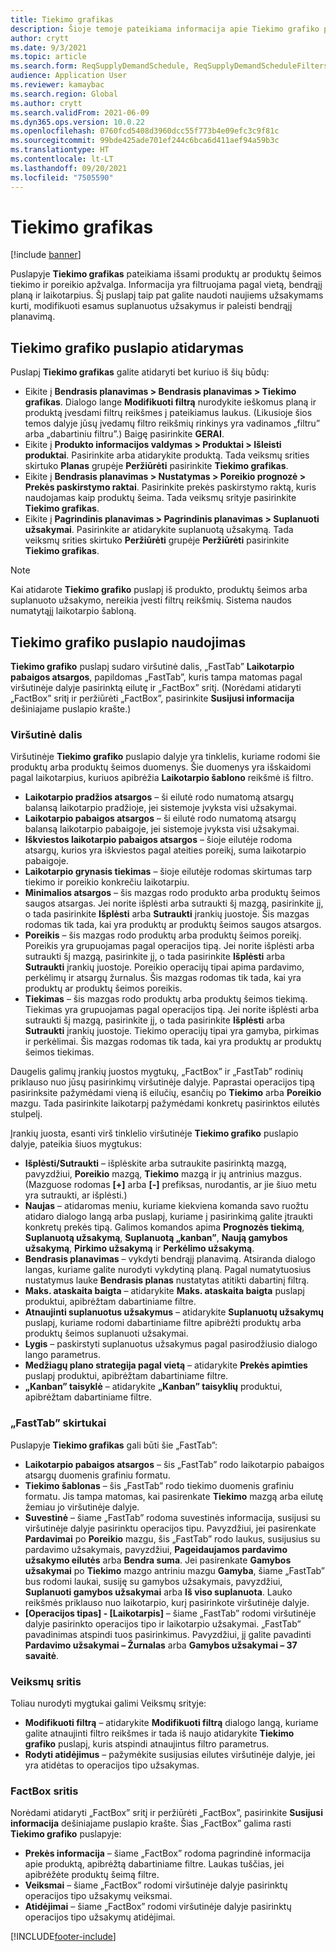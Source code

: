 ```yaml
---
title: Tiekimo grafikas
description: Šioje temoje pateikiama informacija apie Tiekimo grafiko puslapį ir jo galimybes.
author: crytt
ms.date: 9/3/2021
ms.topic: article
ms.search.form: ReqSupplyDemandSchedule, ReqSupplyDemandScheduleFilters, ReqSupplyDemandItemDetails, ReqTransFuturesActionsPart, ReqSupplyDemandOverviewLegendPart
audience: Application User
ms.reviewer: kamaybac
ms.search.region: Global
ms.author: crytt
ms.search.validFrom: 2021-06-09
ms.dyn365.ops.version: 10.0.22
ms.openlocfilehash: 0760fcd5408d3960dcc55f773b4e09efc3c9f81c
ms.sourcegitcommit: 99bde425ade701ef244c6bca6d411aef94a59b3c
ms.translationtype: HT
ms.contentlocale: lt-LT
ms.lasthandoff: 09/20/2021
ms.locfileid: "7505590"
---
```

# <a name="supply-schedule"></a>Tiekimo grafikas

[!include [banner](../includes/banner.md)]

Puslapyje **Tiekimo grafikas** pateikiama išsami produktų ar produktų šeimos tiekimo ir poreikio apžvalga. Informacija yra filtruojama pagal vietą, bendrąjį planą ir laikotarpius. Šį puslapį taip pat galite naudoti naujiems užsakymams kurti, modifikuoti esamus suplanuotus užsakymus ir paleisti bendrąjį planavimą.

## <a name="open-the-supply-schedule-page"></a>Tiekimo grafiko puslapio atidarymas

Puslapį **Tiekimo grafikas** galite atidaryti bet kuriuo iš šių būdų:

- Eikite į **Bendrasis planavimas \> Bendrasis planavimas \> Tiekimo grafikas**. Dialogo lange **Modifikuoti filtrą** nurodykite ieškomus planą ir produktą įvesdami filtrų reikšmes į pateikiamus laukus. (Likusioje šios temos dalyje jūsų įvedamų filtro reikšmių rinkinys yra vadinamos „filtru” arba „dabartiniu filtru”.) Baigę pasirinkite **GERAI**.
- Eikite į **Produkto informacijos valdymas \> Produktai \> Išleisti produktai**. Pasirinkite arba atidarykite produktą. Tada veiksmų srities skirtuko **Planas** grupėje **Peržiūrėti** pasirinkite **Tiekimo grafikas**.
- Eikite į **Bendrasis planavimas \> Nustatymas \> Poreikio prognozė \> Prekės paskirstymo raktai**. Pasirinkite prekės paskirstymo raktą, kuris naudojamas kaip produktų šeima. Tada veiksmų srityje pasirinkite **Tiekimo grafikas**.
- Eikite į **Pagrindinis planavimas \> Pagrindinis planavimas \> Suplanuoti užsakymai**. Pasirinkite ar atidarykite suplanuotą užsakymą. Tada veiksmų srities skirtuko **Peržiūrėti** grupėje **Peržiūrėti** pasirinkite **Tiekimo grafikas**.

> [!NOTE]
> Kai atidarote **Tiekimo grafiko** puslapį iš produkto, produktų šeimos arba suplanuoto užsakymo, nereikia įvesti filtrų reikšmių. Sistema naudos numatytąjį laikotarpio šabloną.

## <a name="use-the-supply-schedule-page"></a>Tiekimo grafiko puslapio naudojimas

**Tiekimo grafiko** puslapį sudaro viršutinė dalis, „FastTab” **Laikotarpio pabaigos atsargos**, papildomas „FastTab”, kuris tampa matomas pagal viršutinėje dalyje pasirinktą eilutę ir „FactBox” sritį. (Norėdami atidaryti „FactBox” sritį ir peržiūrėti „FactBox”, pasirinkite **Susijusi informacija** dešiniajame puslapio krašte.)

### <a name="upper-section"></a>Viršutinė dalis

Viršutinėje **Tiekimo grafiko** puslapio dalyje yra tinklelis, kuriame rodomi šie produktų arba produktų šeimos duomenys. Šie duomenys yra išskaidomi pagal laikotarpius, kuriuos apibrėžia **Laikotarpio šablono** reikšmė iš filtro.

- **Laikotarpio pradžios atsargos** – ši eilutė rodo numatomą atsargų balansą laikotarpio pradžioje, jei sistemoje įvyksta visi užsakymai.
- **Laikotarpio pabaigos atsargos** – ši eilutė rodo numatomą atsargų balansą laikotarpio pabaigoje, jei sistemoje įvyksta visi užsakymai.
- **Iškviestos laikotarpio pabaigos atsargos** – šioje eilutėje rodoma atsargų, kurios yra iškviestos pagal ateities poreikį, suma laikotarpio pabaigoje.
- **Laikotarpio grynasis tiekimas** – šioje eilutėje rodomas skirtumas tarp tiekimo ir poreikio konkrečiu laikotarpiu.
- **Minimalios atsargos** – šis mazgas rodo produkto arba produktų šeimos saugos atsargas. Jei norite išplėsti arba sutraukti šį mazgą, pasirinkite jį, o tada pasirinkite **Išplėsti** arba **Sutraukti** įrankių juostoje. Šis mazgas rodomas tik tada, kai yra produktų ar produktų šeimos saugos atsargos.
- **Poreikis** – šis mazgas rodo produktų arba produktų šeimos poreikį. Poreikis yra grupuojamas pagal operacijos tipą. Jei norite išplėsti arba sutraukti šį mazgą, pasirinkite jį, o tada pasirinkite **Išplėsti** arba **Sutraukti** įrankių juostoje. Poreikio operacijų tipai apima pardavimo, perkėlimų ir atsargų žurnalus. Šis mazgas rodomas tik tada, kai yra produktų ar produktų šeimos poreikis.
- **Tiekimas** – šis mazgas rodo produktų arba produktų šeimos tiekimą. Tiekimas yra grupuojamas pagal operacijos tipą. Jei norite išplėsti arba sutraukti šį mazgą, pasirinkite jį, o tada pasirinkite **Išplėsti** arba **Sutraukti** įrankių juostoje. Tiekimo operacijų tipai yra gamyba, pirkimas ir perkėlimai. Šis mazgas rodomas tik tada, kai yra produktų ar produktų šeimos tiekimas.

Daugelis galimų įrankių juostos mygtukų, „FactBox” ir „FastTab” rodinių priklauso nuo jūsų pasirinkimų viršutinėje dalyje. Paprastai operacijos tipą pasirinksite pažymėdami vieną iš eilučių, esančių po **Tiekimo** arba **Poreikio** mazgu. Tada pasirinkite laikotarpį pažymėdami konkretų pasirinktos eilutės stulpelį.

Įrankių juosta, esanti virš tinklelio viršutinėje **Tiekimo grafiko** puslapio dalyje, pateikia šiuos mygtukus:

- **Išplėsti/Sutraukti** – išplėskite arba sutraukite pasirinktą mazgą, pavyzdžiui, **Poreikio** mazgą, **Tiekimo** mazgą ir jų antrinius mazgus. (Mazguose rodomas **\[+\]** arba **\[-\]** prefiksas, nurodantis, ar jie šiuo metu yra sutraukti, ar išplėsti.)
- **Naujas** – atidaromas meniu, kuriame kiekviena komanda savo ruožtu atidaro dialogo langą arba puslapį, kuriame į pasirinkimą galite įtraukti konkretų prekės tipą. Galimos komandos apima **Prognozės tiekimą**, **Suplanuotą užsakymą**, **Suplanuotą „kanban”**, **Naują gamybos užsakymą**, **Pirkimo užsakymą** ir **Perkėlimo užsakymą**.
- **Bendrasis planavimas** – vykdyti bendrąjį planavimą. Atsiranda dialogo langas, kuriame galite nurodyti vykdytiną planą. Pagal numatytuosius nustatymus lauke **Bendrasis planas** nustatytas atitikti dabartinį filtrą.
- **Maks. ataskaita baigta** – atidarykite **Maks. ataskaita baigta** puslapį produktui, apibrėžtam dabartiniame filtre.
- **Atnaujinti suplanuotus užsakymus** – atidarykite **Suplanuotų užsakymų** puslapį, kuriame rodomi dabartiniame filtre apibrėžti produktų arba produktų šeimos suplanuoti užsakymai.
- **Lygis** – paskirstyti suplanuotus užsakymus pagal pasirodžiusio dialogo lango parametrus.
- **Medžiagų plano strategija pagal vietą** – atidarykite **Prekės apimties** puslapį produktui, apibrėžtam dabartiniame filtre.
- **„Kanban” taisyklė** – atidarykite **„Kanban” taisyklių** produktui, apibrėžtam dabartiniame filtre.

### <a name="fasttabs"></a>„FastTab” skirtukai

Puslapyje **Tiekimo grafikas** gali būti šie „FastTab”:

- **Laikotarpio pabaigos atsargos** – šis „FastTab” rodo laikotarpio pabaigos atsargų duomenis grafiniu formatu.
- **Tiekimo šablonas** – šis „FastTab” rodo tiekimo duomenis grafiniu formatu. Jis tampa matomas, kai pasirenkate **Tiekimo** mazgą arba eilutę žemiau jo viršutinėje dalyje.
- **Suvestinė** – šiame „FastTab” rodoma suvestinės informacija, susijusi su viršutinėje dalyje pasirinktu operacijos tipu. Pavyzdžiui, jei pasirenkate **Pardavimai** po **Poreikio** mazgu, šis „FastTab” rodo laukus, susijusius su pardavimo užsakymais, pavyzdžiui, **Pageidaujamos pardavimo užsakymo eilutės** arba **Bendra suma**. Jei pasirenkate **Gamybos užsakymai** po **Tiekimo** mazgo antriniu mazgu **Gamyba**, šiame „FastTab” bus rodomi laukai, susiję su gamybos užsakymais, pavyzdžiui, **Suplanuoti gamybos užsakymai** arba **Iš viso suplanuota**. Lauko reikšmės priklauso nuo laikotarpio, kurį pasirinkote viršutinėje dalyje. 
- **\[Operacijos tipas\] - \[Laikotarpis\]** – šiame „FastTab” rodomi viršutinėje dalyje pasirinkto operacijos tipo ir laikotarpio užsakymai. „FastTab” pavadinimas atspindi tuos pasirinkimus. Pavyzdžiui, jį galite pavadinti **Pardavimo užsakymai – Žurnalas** arba **Gamybos užsakymai – 37 savaitė**.

### <a name="action-pane"></a>Veiksmų sritis

Toliau nurodyti mygtukai galimi Veiksmų srityje:

- **Modifikuoti filtrą** – atidarykite **Modifikuoti filtrą** dialogo langą, kuriame galite atnaujinti filtro reikšmes ir tada iš naujo atidarykite **Tiekimo grafiko** puslapį, kuris atspindi atnaujintus filtro parametrus.
- **Rodyti atidėjimus** – pažymėkite susijusias eilutes viršutinėje dalyje, jei yra atidėtas to operacijos tipo užsakymas.

### <a name="factbox-pane"></a>FactBox sritis

Norėdami atidaryti „FactBox” sritį ir peržiūrėti „FactBox”, pasirinkite **Susijusi informacija** dešiniajame puslapio krašte. Šias „FactBox” galima rasti **Tiekimo grafiko** puslapyje:

- **Prekės informacija** – šiame „FactBox” rodoma pagrindinė informacija apie produktą, apibrėžtą dabartiniame filtre. Laukas tuščias, jei apibrėžėte produktų šeimą filtre.
- **Veiksmai** – šiame „FactBox” rodomi viršutinėje dalyje pasirinktų operacijos tipo užsakymų veiksmai.
- **Atidėjimai** – šiame „FactBox” rodomi viršutinėje dalyje pasirinktų operacijos tipo užsakymų atidėjimai.

[!INCLUDE[footer-include](../../includes/footer-banner.md)]
